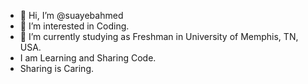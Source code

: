 - 👋 Hi, I’m @suayebahmed
- 👀 I’m interested in Coding.
- 🌱 I’m currently studying as Freshman in University of Memphis, TN, USA.
- I am Learning and Sharing Code.
- Sharing is Caring. 
